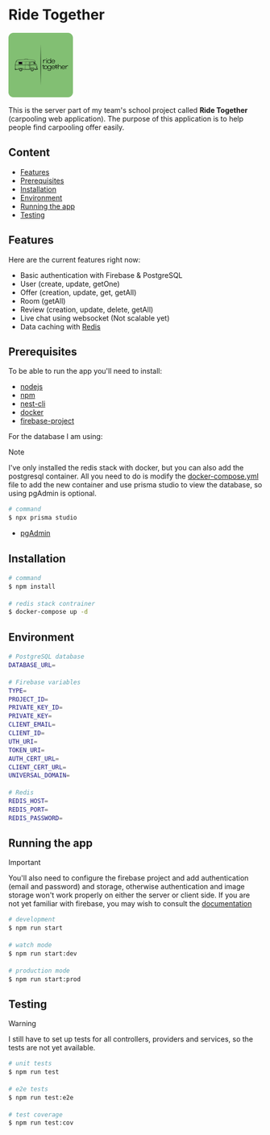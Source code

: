 # Ride Together

![preview](assets/logo.png)

This is the server part of my team's school project called **Ride Together** (carpooling web application). The purpose of this application is to help people find carpooling offer easily.

## Content

- [Features](#features)
- [Prerequisites](#prerequisites)
- [Installation](#installation)
- [Environment](#environment)
- [Running the app](#running-the-app)
- [Testing](#testing)

## Features

Here are the current features right now:

- Basic authentication with Firebase & PostgreSQL
- User (create, update, getOne)
- Offer (creation, update, get, getAll)
- Room (getAll)
- Review (creation, update, delete, getAll)
- Live chat using websocket (Not scalable yet)
- Data caching with [Redis](https://redis.io)

## Prerequisites

To be able to run the app you'll need to install:

- [nodejs](https://nodejs.org/)
- [npm](https://www.npmjs.com/)
- [nest-cli](https://docs.nestjs.com/cli/overview#installation)
- [docker](https://docs.docker.com)
- [firebase-project](https://firebase.google.com)

For the database I am using:

> [!NOTE]
> I've only installed the redis stack with docker, but you can also add the postgresql container. All you need to do is modify the [docker-compose.yml](docker-compose.yml) file to add the new container and use prisma studio to view the database, so using pgAdmin is optional.
>
> ```bash
> # command
> $ npx prisma studio
> ```

- [pgAdmin](https://www.pgadmin.org/download/)

## Installation

```bash
# command
$ npm install

# redis stack contrainer
$ docker-compose up -d
```

## Environment

```bash
# PostgreSQL database
DATABASE_URL=

# Firebase variables
TYPE=
PROJECT_ID=
PRIVATE_KEY_ID=
PRIVATE_KEY=
CLIENT_EMAIL=
CLIENT_ID=
UTH_URI=
TOKEN_URI=
AUTH_CERT_URL=
CLIENT_CERT_URL=
UNIVERSAL_DOMAIN=

# Redis
REDIS_HOST=
REDIS_PORT=
REDIS_PASSWORD=
```

## Running the app

> [!IMPORTANT]
> You'll also need to configure the firebase project and add authentication (email and password) and storage, otherwise authentication and image storage won't work properly on either the server or client side. If you are not yet familiar with firebase, you may wish to consult the [documentation](https://firebase.google.com/docs)

```bash
# development
$ npm run start

# watch mode
$ npm run start:dev

# production mode
$ npm run start:prod
```

## Testing

> [!WARNING]
> I still have to set up tests for all controllers, providers and services, so the tests are not yet available.

```bash
# unit tests
$ npm run test

# e2e tests
$ npm run test:e2e

# test coverage
$ npm run test:cov
```
